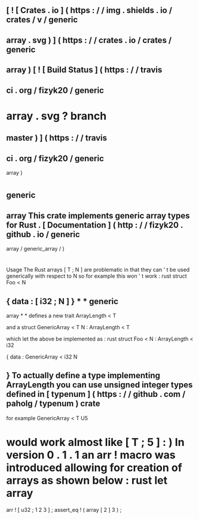 [
!
[
Crates
.
io
]
(
https
:
/
/
img
.
shields
.
io
/
crates
/
v
/
generic
-
array
.
svg
)
]
(
https
:
/
/
crates
.
io
/
crates
/
generic
-
array
)
[
!
[
Build
Status
]
(
https
:
/
/
travis
-
ci
.
org
/
fizyk20
/
generic
-
array
.
svg
?
branch
=
master
)
]
(
https
:
/
/
travis
-
ci
.
org
/
fizyk20
/
generic
-
array
)
#
generic
-
array
This
crate
implements
generic
array
types
for
Rust
.
[
Documentation
]
(
http
:
/
/
fizyk20
.
github
.
io
/
generic
-
array
/
generic_array
/
)
#
#
Usage
The
Rust
arrays
[
T
;
N
]
are
problematic
in
that
they
can
'
t
be
used
generically
with
respect
to
N
so
for
example
this
won
'
t
work
:
rust
struct
Foo
<
N
>
{
data
:
[
i32
;
N
]
}
*
*
generic
-
array
*
*
defines
a
new
trait
ArrayLength
<
T
>
and
a
struct
GenericArray
<
T
N
:
ArrayLength
<
T
>
>
which
let
the
above
be
implemented
as
:
rust
struct
Foo
<
N
:
ArrayLength
<
i32
>
>
{
data
:
GenericArray
<
i32
N
>
}
To
actually
define
a
type
implementing
ArrayLength
you
can
use
unsigned
integer
types
defined
in
[
typenum
]
(
https
:
/
/
github
.
com
/
paholg
/
typenum
)
crate
-
for
example
GenericArray
<
T
U5
>
would
work
almost
like
[
T
;
5
]
:
)
In
version
0
.
1
.
1
an
arr
!
macro
was
introduced
allowing
for
creation
of
arrays
as
shown
below
:
rust
let
array
=
arr
!
[
u32
;
1
2
3
]
;
assert_eq
!
(
array
[
2
]
3
)
;
